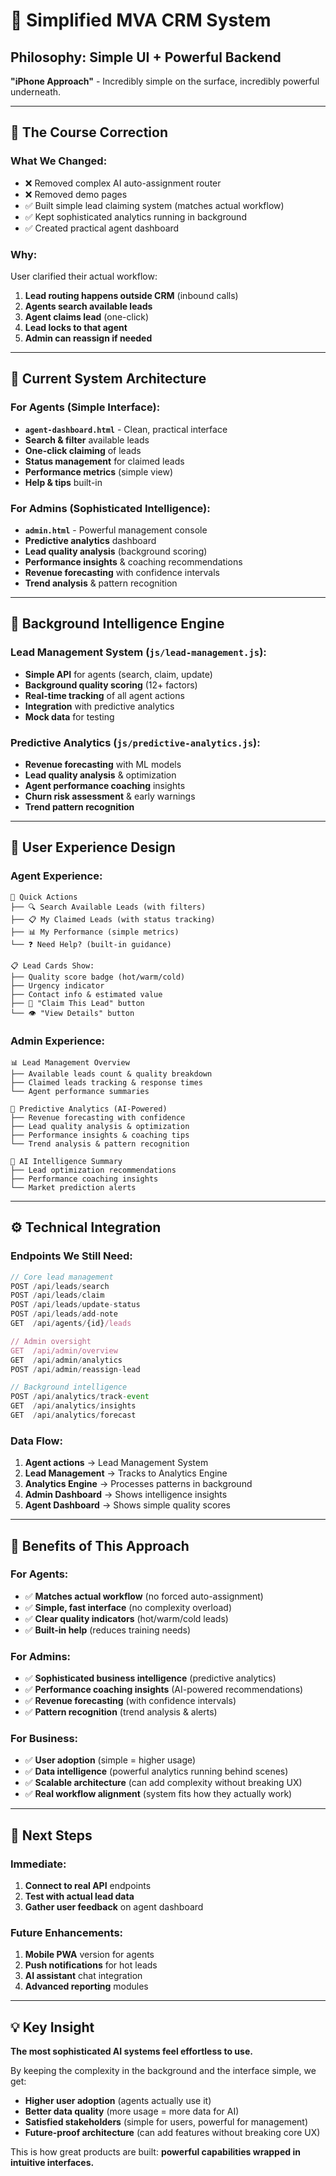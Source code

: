 # 🎯 Simplified MVA CRM System

## **Philosophy: Simple UI + Powerful Backend**

**"iPhone Approach"** - Incredibly simple on the surface, incredibly powerful underneath.

---

## 🔄 **The Course Correction**

### **What We Changed:**
- ❌ Removed complex AI auto-assignment router  
- ❌ Removed demo pages
- ✅ Built simple lead claiming system (matches actual workflow)
- ✅ Kept sophisticated analytics running in background
- ✅ Created practical agent dashboard

### **Why:**
User clarified their actual workflow:
1. **Lead routing happens outside CRM** (inbound calls)
2. **Agents search available leads** 
3. **Agent claims lead** (one-click)
4. **Lead locks to that agent**
5. **Admin can reassign if needed**

---

## 🎯 **Current System Architecture**

### **For Agents (Simple Interface):**
- **`agent-dashboard.html`** - Clean, practical interface
- **Search & filter** available leads
- **One-click claiming** of leads  
- **Status management** for claimed leads
- **Performance metrics** (simple view)
- **Help & tips** built-in

### **For Admins (Sophisticated Intelligence):**
- **`admin.html`** - Powerful management console
- **Predictive analytics** dashboard
- **Lead quality analysis** (background scoring)
- **Performance insights** & coaching recommendations
- **Revenue forecasting** with confidence intervals
- **Trend analysis** & pattern recognition

---

## 🧠 **Background Intelligence Engine**

### **Lead Management System (`js/lead-management.js`):**
- **Simple API** for agents (search, claim, update)
- **Background quality scoring** (12+ factors)
- **Real-time tracking** of all agent actions
- **Integration** with predictive analytics
- **Mock data** for testing

### **Predictive Analytics (`js/predictive-analytics.js`):**
- **Revenue forecasting** with ML models
- **Lead quality analysis** & optimization
- **Agent performance coaching** insights  
- **Churn risk assessment** & early warnings
- **Trend pattern recognition**

---

## 🎨 **User Experience Design**

### **Agent Experience:**
```
🚀 Quick Actions
├── 🔍 Search Available Leads (with filters)
├── 📋 My Claimed Leads (with status tracking) 
├── 📊 My Performance (simple metrics)
└── ❓ Need Help? (built-in guidance)

📋 Lead Cards Show:
├── Quality score badge (hot/warm/cold)
├── Urgency indicator
├── Contact info & estimated value
├── 🎯 "Claim This Lead" button
└── 👁️ "View Details" button
```

### **Admin Experience:**
```
📊 Lead Management Overview
├── Available leads count & quality breakdown
├── Claimed leads tracking & response times  
└── Agent performance summaries

🔮 Predictive Analytics (AI-Powered)
├── Revenue forecasting with confidence
├── Lead quality analysis & optimization
├── Performance insights & coaching tips
└── Trend analysis & pattern recognition

🤖 AI Intelligence Summary  
├── Lead optimization recommendations
├── Performance coaching insights
└── Market prediction alerts
```

---

## ⚙️ **Technical Integration**

### **Endpoints We Still Need:**
```javascript
// Core lead management
POST /api/leads/search
POST /api/leads/claim  
POST /api/leads/update-status
POST /api/leads/add-note
GET  /api/agents/{id}/leads

// Admin oversight
GET  /api/admin/overview
GET  /api/admin/analytics
POST /api/admin/reassign-lead

// Background intelligence  
POST /api/analytics/track-event
GET  /api/analytics/insights
GET  /api/analytics/forecast
```

### **Data Flow:**
1. **Agent actions** → Lead Management System
2. **Lead Management** → Tracks to Analytics Engine  
3. **Analytics Engine** → Processes patterns in background
4. **Admin Dashboard** → Shows intelligence insights
5. **Agent Dashboard** → Shows simple quality scores

---

## 🎉 **Benefits of This Approach**

### **For Agents:**
- ✅ **Matches actual workflow** (no forced auto-assignment)
- ✅ **Simple, fast interface** (no complexity overload)
- ✅ **Clear quality indicators** (hot/warm/cold leads)
- ✅ **Built-in help** (reduces training needs)

### **For Admins:**
- ✅ **Sophisticated business intelligence** (predictive analytics)
- ✅ **Performance coaching insights** (AI-powered recommendations)
- ✅ **Revenue forecasting** (with confidence intervals)
- ✅ **Pattern recognition** (trend analysis & alerts)

### **For Business:**
- ✅ **User adoption** (simple = higher usage)
- ✅ **Data intelligence** (powerful analytics running behind scenes)
- ✅ **Scalable architecture** (can add complexity without breaking UX)
- ✅ **Real workflow alignment** (system fits how they actually work)

---

## 🚀 **Next Steps**

### **Immediate:**
1. **Connect to real API** endpoints
2. **Test with actual lead data**
3. **Gather user feedback** on agent dashboard

### **Future Enhancements:**
1. **Mobile PWA** version for agents
2. **Push notifications** for hot leads  
3. **AI assistant** chat integration
4. **Advanced reporting** modules

---

## 💡 **Key Insight**

**The most sophisticated AI systems feel effortless to use.**

By keeping the complexity in the background and the interface simple, we get:
- **Higher user adoption** (agents actually use it)
- **Better data quality** (more usage = more data for AI)
- **Satisfied stakeholders** (simple for users, powerful for management)
- **Future-proof architecture** (can add features without breaking core UX)

This is how great products are built: **powerful capabilities wrapped in intuitive interfaces.** 